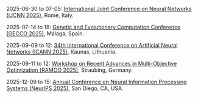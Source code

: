 2025-06-30 to 07-05: [International Joint Conference on Neural Networks (IJCNN 2025)](https://2025.ijcnn.org "IJCNN 2025 explores neural networks, covering deep learning, recurrent networks, and neuromorphic computing. Topics include image recognition, time-series prediction, and applications in robotics and healthcare, emphasizing advancements in neural network algorithms and applications."), Rome, Italy.

2025-07-14 to 18: [Genetic and Evolutionary Computation Conference (GECCO 2025)](https://gecco-2025.sigevo.org/ "GECCO 2025 focuses on genetic and evolutionary computation, covering genetic algorithms, evolutionary optimization, and swarm intelligence. Topics include multi-objective optimization, applications in machine learning and robotics, emphasizing bio-inspired computational methods for complex problems."), Málaga, Spain.

2025-09-09 to 12: [34th International Conference on Artificial Neural Networks (ICANN 2025)](https://e-nns.org/icann2025/ "ICANN 2025 explores artificial neural networks, covering deep learning, convolutional networks, and reinforcement learning. Topics include applications in computer vision, natural language processing, and robotics, emphasizing computational and statistical advancements in neural network methodologies."), Kaunas, Lithuania.

2025-09-11 to 12: [Workshop on Recent Advances in Multi-Objective Optimization (RAMOO 2025)](https://moo.univie.ac.at/ "RAMOO 2025 focuses on multi-objective optimization, covering Pareto optimization, evolutionary algorithms, and decision-making. Topics include applications in engineering, logistics, and AI, emphasizing computational methods for balancing multiple objectives in complex optimization problems."), Straubing, Germany.

2025-12-09 to 15: [Annual Conference on Neural Information Processing Systems (NeurIPS 2025)](http://wikicfp.com/cfp/servlet/event.showcfp?eventid=182647©ownerid=163282 "NeurIPS 2025 focuses on neural information processing, covering deep learning, generative models, and reinforcement learning. Topics include applications in AI, computer vision, and robotics, emphasizing statistical and computational advancements in neural network research and applications."), San Diego, CA, USA.

